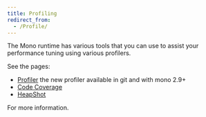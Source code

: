 ```yaml
---
title: Profiling
redirect_from:
  - /Profile/
---
```


The Mono runtime has various tools that you can use to assist your performance tuning using various profilers.

See the pages:

-   [Profiler](/docs/debug+profile/profile/profiler/) the new profiler available in git and with mono 2.9+
-   [Code Coverage](/docs/debug+profile/profile/code-coverage/)
-   [HeapShot](/docs/debug+profile/profile/heapshot/)

For more information.
